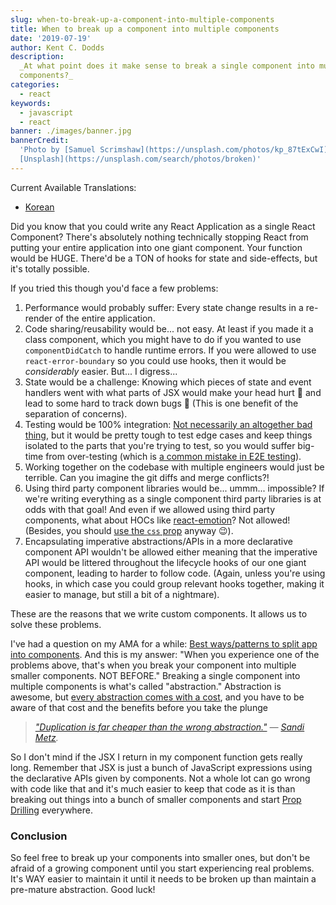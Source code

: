 ```yaml
---
slug: when-to-break-up-a-component-into-multiple-components
title: When to break up a component into multiple components
date: '2019-07-19'
author: Kent C. Dodds
description:
  _At what point does it make sense to break a single component into multiple
  components?_
categories:
  - react
keywords:
  - javascript
  - react
banner: ./images/banner.jpg
bannerCredit:
  'Photo by [Samuel Scrimshaw](https://unsplash.com/photos/kp_87tExCwI) on
  [Unsplash](https://unsplash.com/search/photos/broken)'
---
```


Current Available Translations:

- [Korean](https://edykim.com/ko/post/when-to-break-up-a-component-into-multiple-components)

Did you know that you could write any React Application as a single React
Component? There's absolutely nothing technically stopping React from putting
your entire application into one giant component. Your function would be HUGE.
There'd be a TON of hooks for state and side-effects, but it's totally possible.

If you tried this though you'd face a few problems:

1.  Performance would probably suffer: Every state change results in a re-render
    of the entire application.
2.  Code sharing/reusability would be... not easy. At least if you made it a
    class component, which you might have to do if you wanted to use
    `componentDidCatch` to handle runtime errors. If you were allowed to use
    `react-error-boundary` so you could use hooks, then it would be
    _considerably_ easier. But... I digress...
3.  State would be a challenge: Knowing which pieces of state and event handlers
    went with what parts of JSX would make your head hurt 😬 and lead to some
    hard to track down bugs 🐜 (This is one benefit of the separation of
    concerns).
4.  Testing would be 100% integration:
    [Not necessarily an altogether bad thing](/blog/write-tests), but it would
    be pretty tough to test edge cases and keep things isolated to the parts
    that you're trying to test, so you would suffer big-time from over-testing
    (which is [a common mistake in E2E testing](/blog/common-testing-mistakes)).
5.  Working together on the codebase with multiple engineers would just be
    terrible. Can you imagine the git diffs and merge conflicts?!
6.  Using third party component libraries would be... ummm... impossible? If
    we're writing everything as a single component third party libraries is at
    odds with that goal! And even if we allowed using third party components,
    what about HOCs like [react-emotion](https://emotion.sh)? Not allowed!
    (Besides, you should [use the `css` prop](https://emotion.sh/docs/css-prop)
    anyway 😉).
7.  Encapsulating imperative abstractions/APIs in a more declarative component
    API wouldn't be allowed either meaning that the imperative API would be
    littered throughout the lifecycle hooks of our one giant component, leading
    to harder to follow code. (Again, unless you're using hooks, in which case
    you could group relevant hooks together, making it easier to manage, but
    still a bit of a nightmare).

These are the reasons that we write custom components. It allows us to solve
these problems.

I've had a question on my AMA for a while:
[Best ways/patterns to split app into components](https://github.com/kentcdodds/ama/issues/399).
And this is my answer: "When you experience one of the problems above, that's
when you break your component into multiple smaller components. NOT BEFORE."
Breaking a single component into multiple components is what's called
"abstraction." Abstraction is awesome, but
[every abstraction comes with a cost](/blog/aha-programming), and you have to be
aware of that cost and the benefits before you take the plunge

> _["Duplication is far cheaper than the wrong abstraction."](https://www.sandimetz.com/blog/2016/1/20/the-wrong-abstraction)
> — [Sandi Metz](https://twitter.com/sandimetz)._

So I don't mind if the JSX I return in my component function gets really long.
Remember that JSX is just a bunch of JavaScript expressions using the
declarative APIs given by components. Not a whole lot can go wrong with code
like that and it's much easier to keep that code as it is than breaking out
things into a bunch of smaller components and start
[Prop Drilling](/blog/prop-drilling) everywhere.

### Conclusion

So feel free to break up your components into smaller ones, but don't be afraid
of a growing component until you start experiencing real problems. It's WAY
easier to maintain it until it needs to be broken up than maintain a pre-mature
abstraction. Good luck!

